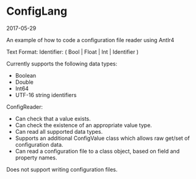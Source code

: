 # ConfigLang

2017-05-29

An example of how to code a configuration file reader using Antlr4

Text Format:
Identifier: ( Bool | Float | Int | Identifier )

Currently supports the following data types:
* Boolean
* Double
* Int64
* UTF-16 string identifiers

ConfigReader:
* Can check that a value exists.
* Can check the existence of an appropriate value type.
* Can read all supported data types.
* Supports an additional ConfigValue class which allows raw get/set of configuration data.
* Can read a configuration file to a class object, based on field and property names.

Does not support writing configuration files.
